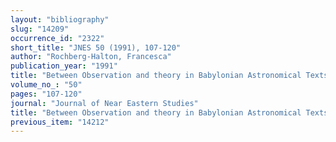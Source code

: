 ```yaml
---
layout: "bibliography"
slug: "14209"
occurrence_id: "2322"
short_title: "JNES 50 (1991), 107-120"
author: "Rochberg-Halton, Francesca"
publication_year: "1991"
title: "Between Observation and theory in Babylonian Astronomical Texts"
volume_no_: "50"
pages: "107-120"
journal: "Journal of Near Eastern Studies"
title: "Between Observation and theory in Babylonian Astronomical Texts"
previous_item: "14212"
---
```

